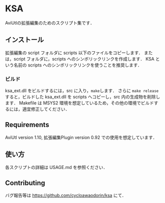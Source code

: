 # KSA
AviUtlの拡張編集のためのスクリプト集です．

## インストール
拡張編集の script フォルダに scripts 以下のファイルをコピーします．
または，script フォルダに，scripts へのシンボリックリンクを作成します．
KSA という名前の scripts へのシンボリックリンクを使うことを推奨します．

### ビルド
ksa_ext.dll をビルドするには，src に入り，`make`します．
さらに `make release` すると，ビルドした ksa_ext.dll を scripts へコピーし，src 内の生成物を削除します．
Makefile は MSYS2 環境を想定しているため，その他の環境でビルドするには，適宜修正してください．

## Requirements
AviUtl version 1.10, 拡張編集Plugin version 0.92 での使用を想定しています．

## 使い方
各スクリプトの詳細は USAGE.md を参照ください．

## Contributing
バグ報告等は https://github.com/cycloawaodorin/ksa にて．

